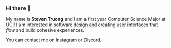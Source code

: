 ### Hi there 👋

My name is **Steven Truong** and I am a first year Computer Science Major at UCI! I am interested in software design and creating user interfaces that *flow* and build cohesive experiences. 

You can contact me on [Instagram](https://www.instagram.com/stehhven/) or [Discord](ste#7322).
<!--
**stectr/stectr** is a ✨ _special_ ✨ repository because its `README.md` (this file) appears on your GitHub profile.

Here are some ideas to get you started:

- 🔭 I’m currently working on ...
- 🌱 I’m currently learning ...
- 👯 I’m looking to collaborate on ...
- 🤔 I’m looking for help with ...
- 💬 Ask me about ...
- 📫 How to reach me: ...
- 😄 Pronouns: ...
- ⚡ Fun fact: ...
-->
